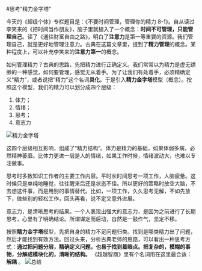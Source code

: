 #思考“精力金字塔”

今天的《超级个体》专栏题目是：《不要时间管理，管理你的精力 8-1》。自从读过李笑来的《把时间当作朋友》，脑子里就植入了一个概念：**时间不可管理，只能管理自己**。读了《通往财富自由之路》，明白了**注意力**是第一等重要的资源。我们管理自己，就是更好地管理注意力。古典在这篇文章里，提到了**精力管理**的概念。某种程度上，可以补充李笑来的**注意力第一**的概念。

如何管理精力？古典的思路，先把精力进行正确定义。我们常常以为精力是虚无缥缈的一种感觉，如何要管理，感觉无从着手。为了让我们有处着手，必须精确定义“精力”，或者说把“精力”这个名词**具化**。于是引入**精力金字塔**模型（概念）。按照这个模型，我们的精力可以划分成四个层级：

1. 体力；
2. 情绪；
3. 思考；
4. 意志力

![精力金字塔](https://github.com/shujianzhao/DeDao/blob/master/photos/%E7%B2%BE%E5%8A%9B%E9%87%91%E5%AD%97%E5%A1%94.png)

这四个层级相互影响，组成了“精力结构”。体力是精力的基础，如果体弱多病，必然精神萎靡。比体力更进一层是人的情绪，如果工作时候，情绪波动大，也难以专注做事。

思考时多数知识工作者的主要工作内容。平时长时间思考一项工作，人脑疲惫。这时候只是单纯地睡觉，往往醒来后还是状态不佳。所以更好的策略时放空大脑，不去想这件事，而是用别的事情替代。比如，一项工作，久久思考无解，不如先放下，做些别的轻松工作，回头再看，说不定又意外进展。

意志力，是清晰思考的结果。一个人表现出强大的意志力，是因为之前进行了长期思考，心里有了明确结论。所谓谋定而后动，自然是一鼓作气，坚定不移。

按照**精力金字塔**模型，先把自身的精力不足问题归类。找到是哪类精力出了问题，然后才能找到有效方法。回过头来，分析古典老师的思路，可以看出一种思考方式：**通过把问题分层，精确定义问题，也易于找到着眼点。把复杂的，模糊的事物，分解成模块化的，清晰的结构。** 《超越智商》里有个名词用在这里最合适：**解耦** 。
![总结](https://github.com/shujianzhao/DeDao/blob/master/photos/%E7%AE%A1%E7%90%86%E7%B2%BE%E5%8A%9B.png)
